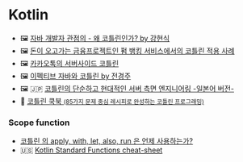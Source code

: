 # Kotlin
- 🖼 [자바 개발자 관점의 - 왜 코틀린인가? by 강현식](https://youtu.be/HhifPEExguA)
- 🖼 [돈이 오고가는 금융프로젝트인 펌 뱅킹 서비스에서의 코틀린 적용 사례](https://mk-v1.kakaocdn.net/dn/if-kakao/conf2019/conf_video_2019/1_103_04_m1.mp4)
- 🖼 [카카오톡의 서버사이드 코틀린](https://tv.kakao.com/channel/3150758/cliplink/391419295)
- 🖼 [이펙티브 자바와 코틀린 by 전경주](https://youtu.be/QIRJKIDLZgU)
- 🖼 🇯🇵 [코틀린의 단순하고 현대적인 서버 측면 엔지니어링 -일본어 버전-](https://youtu.be/bH1PTncifBk)
- 📖 [코틀린 쿡북 <small>(85가지 문제 중심 레시피로 완성하는 코틀린 프로그래밍)</small>](https://ridibooks.com/books/3649000014)

### Scope function
- [코틀린 의 apply, with, let, also, run 은 언제 사용하는가?](https://medium.com/@limgyumin/%EC%BD%94%ED%8B%80%EB%A6%B0-%EC%9D%98-apply-with-let-also-run-%EC%9D%80-%EC%96%B8%EC%A0%9C-%EC%82%AC%EC%9A%A9%ED%95%98%EB%8A%94%EA%B0%80-4a517292df29)
- 🇺🇸 [Kotlin Standard Functions cheat-sheet](https://medium.com/androiddevelopers/kotlin-standard-functions-cheat-sheet-27f032dd4326)